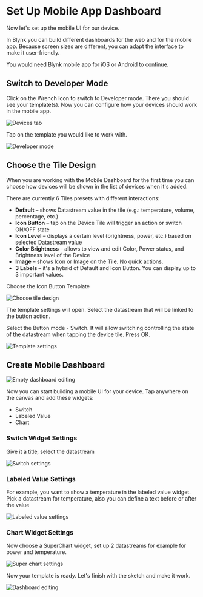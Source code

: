 # Set Up Mobile App Dashboard

Now let's set up the mobile UI for our device.

In Blynk you can build different dashboards for the web and for the mobile app. Because screen sizes are different, you can adapt the interface to make it user-friendly.  

You would need Blynk mobile app for iOS or Android to continue.

## Switch to Developer Mode

Click on the Wrench Icon to switch to Developer mode. There you should see your template\(s\). Now you can configure how your devices should work in the mobile app. 

![Devices tab](https://user-images.githubusercontent.com/72790181/119501788-de17fc00-bd71-11eb-981b-8ef1ff6dd741.png)



Tap on the template you would like to work with.



![Developer mode](https://user-images.githubusercontent.com/72790181/119501811-e2dcb000-bd71-11eb-8d15-23889cdc4176.png)



## Choose the Tile Design

When you are working with the Mobile Dashboard for the first time you can choose how devices will be shown in the list of devices when it's added. 

There are currently 6 Tiles presets with different interactions: 

* **Default** – shows Datastream value in the tile \(e.g.: temperature, volume, percentage, etc.\)
* **Icon Button** – tap on the Device Tile will trigger an action or switch ON/OFF state
* **Icon Level** – displays a certain level \(brightness, power, etc.\) based on selected Datastream value
* **Color Brightness** – allows to view and edit Color, Power status, and Brightness level of the Device
* **Image** – shows Icon or Image on the Tile. No quick actions. 
* **3 Labels** – it's a hybrid of Default and Icon Button. You can display up to 3 important values.

Choose the Icon Button Template  


![Choose tile design](https://user-images.githubusercontent.com/72790181/119505413-9a26f600-bd75-11eb-9a73-986f5ab3dce0.png)



The template settings will open. Select the datastream that will be linked to the button action. 

Select the Button mode - Switch. It will allow switching controlling the state of the datastream when tapping the device tile. Press OK.

![Template settings](https://user-images.githubusercontent.com/72790181/119505758-f427bb80-bd75-11eb-8a7a-175df903c363.png)


## Create Mobile Dashboard

![Empty dashboard editing](https://user-images.githubusercontent.com/72790181/119505806-00ac1400-bd76-11eb-9881-42b8daf4c4fb.png)


Now you can start building a mobile UI for your device. Tap anywhere on the canvas and add these widgets: 

* Switch
* Labeled Value
* Chart

### Switch Widget Settings

Give it a title, select the datastream

![Switch settings](https://user-images.githubusercontent.com/72790181/119505855-0bff3f80-bd76-11eb-9169-c2a641f49592.png)




### Labeled Value Settings

For example, you want to show a temperature in the labeled value widget.   
Pick a datastream for temperature, also you can define a text before or after the value

![Labeled value settings](https://user-images.githubusercontent.com/72790181/119505877-10c3f380-bd76-11eb-8a83-e12979866280.png)




### 

###  Chart Widget Settings

Now choose a SuperChart widget, set up 2 datastreams for example for power and temperature.   


![Super chart settings](https://user-images.githubusercontent.com/72790181/119505920-1ae5f200-bd76-11eb-9d9c-911602789f53.png)


Now your template is ready. Let's finish with the sketch and make it work.  
  


![Dashboard editing](https://user-images.githubusercontent.com/72790181/119506005-2c2efe80-bd76-11eb-8f44-e6181d3b3c38.png)


